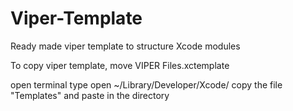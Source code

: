 # Viper-Template
Ready made viper template to structure Xcode modules

To copy viper template, move VIPER Files.xctemplate 

open terminal
type
open  ~/Library/Developer/Xcode/
copy the file "Templates" and paste in the directory
